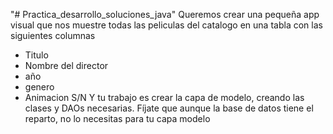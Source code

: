 "# Practica_desarrollo_soluciones_java" 
Queremos crear una pequeña app visual que nos muestre todas las peliculas del catalogo
en una tabla con las siguientes columnas
- Titulo
- Nombre del director
- año
- genero
- Animacion S/N
Y tu trabajo es crear la capa de modelo, creando las clases y DAOs necesarias. Fíjate que
aunque la base de datos tiene el reparto, no lo necesitas para tu capa modelo

